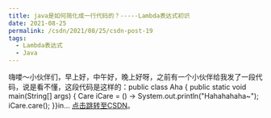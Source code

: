 ```yaml
---
title: java是如何简化成一行代码的？-----Lambda表达式初识
date: 2021-08-25
permalink: /csdn/2021/08/25/csdn-post-19
tags:
  - Lambda表达式
  - Java
---
```


嗨喽～小伙伴们，早上好，中午好，晚上好呀，之前有一个小伙伴给我发了一段代码，说是看不懂，这段代码是这样的：public class Aha  {    public static void main(String[] args) {        Care iCare = () -> System.out.println("Hahahahaha~");                   iCare.care();    }}in... [点击跳转至CSDN](https://blog.csdn.net/sixibiheye/article/details/119920925)。